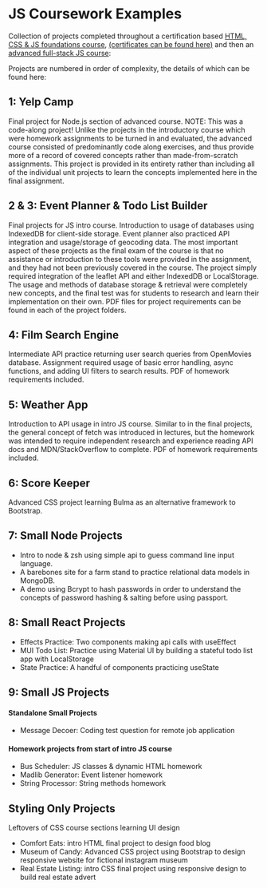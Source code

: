 # JS Coursework Examples

Collection of projects completed throughout a certification based [HTML, CSS & JS foundations course](https://www.udemy.com/course/become-a-certified-web-developer/), [(certificates can be found here)](https://www.credential.net/profile/averybrauer780872/wallet) and then an [advanced full-stack JS course](https://www.udemy.com/course/the-web-developer-bootcamp/):

Projects are numbered in order of complexity, the details of which can be found here:

## 1: Yelp Camp

Final project for Node.js section of advanced course. NOTE: This was a code-along project! Unlike the projects in the introductory course which were homework assignments to be turned in and evaluated, the advanced course consisted of predominantly code along exercises, and thus provide more of a record of covered concepts rather than made-from-scratch assignments. This project is provided in its entirety rather than including all of the individual unit projects to learn the concepts implemented here in the final assignment.

## 2 & 3: Event Planner & Todo List Builder

Final projects for JS intro course. Introduction to usage of databases using IndexedDB for client-side storage. Event planner also practiced API integration and usage/storage of geocoding data. The most important aspect of these projects as the final exam of the course is that no assistance or introduction to these tools were provided in the assignment, and they had not been previously covered in the course. The project simply required integration of the leaflet API and either IndexedDB or LocalStorage. The usage and methods of database storage & retrieval were completely new concepts, and the final test was for students to research and learn their implementation on their own. PDF files for project requirements can be found in each of the project folders.

## 4: Film Search Engine

Intermediate API practice returning user search queries from OpenMovies database. Assignment required usage of basic error handling, async functions, and adding UI filters to search results. PDF of homework requirements included.

## 5: Weather App

Introduction to API usage in intro JS course. Similar to in the final projects, the general concept of fetch was introduced in lectures, but the homework was intended to require independent research and experience reading API docs and MDN/StackOverflow to complete. PDF of homework requirements included.

## 6: Score Keeper

Advanced CSS project learning Bulma as an alternative framework to Bootstrap.

## 7: Small Node Projects

<ul>
    <li>Intro to node & zsh using simple api to guess command line input language.</li>
    <li>A barebones site for a farm stand to practice relational data models in MongoDB.</li>
    <li>A demo using Bcrypt to hash passwords in order to understand the concepts of password hashing & salting before using passport.</li>
</ul>

## 8: Small React Projects

<ul>
    <li>Effects Practice: Two components making api calls with useEffect</li>
    <li>MUI Todo List: Practice using Material UI by building a stateful todo list app with LocalStorage</li>
    <li>State Practice: A handful of components practicing useState</li>
</ul>

## 9: Small JS Projects

#### Standalone Small Projects
<ul>
    <li>Message Decoer: Coding test question for remote job application</li>
</ul>

#### Homework projects from start of intro JS course
<ul>
    <li>Bus Scheduler: JS classes & dynamic HTML homework</li>
    <li>Madlib Generator: Event listener homework</li>
    <li>String Processor: String methods homework</li>
</ul>



## Styling Only Projects

Leftovers of CSS course sections learning UI design
<ul>
    <li>Comfort Eats: intro HTML final project to design food blog</li>
    <li>Museum of Candy: Advanced CSS project using Bootstrap to design responsive website for fictional instagram museum</li>
    <li>Real Estate Listing: intro CSS final project using responsive design to build real estate advert</li>
</ul>
